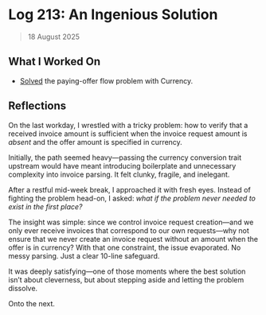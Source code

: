 # Log 213: An Ingenious Solution

> 18 August 2025

## What I Worked On

- [Solved][commit] the paying-offer flow problem with Currency.

[commit]: https://github.com/shaavan/rust-lightning/commits/currency-29

## Reflections

On the last workday, I wrestled with a tricky problem: how to verify that a
received invoice amount is sufficient when the invoice request amount is
_absent_ and the offer amount is specified in currency.

Initially, the path seemed heavy—passing the currency conversion trait upstream
would have meant introducing boilerplate and unnecessary complexity into invoice
parsing. It felt clunky, fragile, and inelegant.

After a restful mid-week break, I approached it with fresh eyes. Instead of
fighting the problem head-on, I asked: _what if the problem never needed to
exist in the first place?_

The insight was simple: since we control invoice request creation—and we only
ever receive invoices that correspond to our own requests—why not ensure that we
never create an invoice request without an amount when the offer is in currency?
With that one constraint, the issue evaporated. No messy parsing. Just a clear
10-line safeguard.

It was deeply satisfying—one of those moments where the best solution isn’t
about cleverness, but about stepping aside and letting the problem dissolve.

Onto the next.

